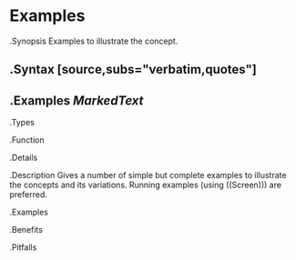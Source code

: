 # Examples

.Synopsis
Examples to illustrate the concept.

.Syntax
[source,subs="verbatim,quotes"]
----
.Examples
_MarkedText_
----

.Types

.Function

.Details

.Description
Gives a number of simple but complete examples to illustrate the concepts and its variations.
Running examples (using ((Screen))) are preferred.

.Examples

.Benefits

.Pitfalls


